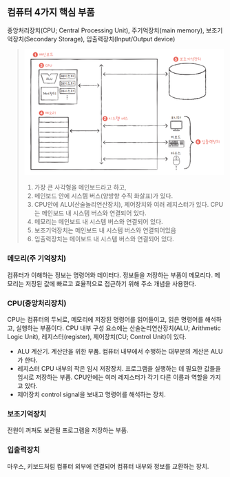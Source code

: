 ## 컴퓨터 4가지 핵심 부품
중앙처리장치(CPU; Central Processing Unit), 주기억장치(main memory), 보조기억장치(Secondary Storage), 입출력장치(Input/Output device)

> ![컴퓨터 핵심 부품](/images/컴퓨터의-구조.png)
> 1. 가장 큰 사각형을 메인보드라고 하고,
> 2. 메인보드 안에 시스템 버스(양방향 수직 화살표)가 있다.
> 3. CPU안에 ALU(산술놀리연산장치), 제어장치와 여러 레지스터가 있다.
>    CPU는 메인보드 내 시스템 버스와 연결되어 있다.
> 4. 메모리는 메인보드 내 시스템 버스와 연결되어 있다.
> 5. 보조기억장치는 메인보드 내 시스템 버스와 연결되어있음
> 6. 입출력장치는 메이보드 내 시스템 버스와 연결되어 있다.

### 메모리(주 기억장치)
컴퓨터가 이해하는 정보는 명령어와 데이터다. 정보들을 저장하는 부품이 메모리다.
메모리는 저장된 값에 빠르고 효율적으로 접근하기 위해 주소 개념을 사용한다. 

### CPU(중앙처리장치)
CPU는 컴퓨터의 두뇌로, 메모리에 저장된 명령어를 읽어들이고, 읽은 명령어를 해석하고, 실행하는 부품이다. 
CPU 내부 구성 요소에는 산술논리연산장치(ALU; Arithmetic Logic Unit), 레지스터(register), 제어장치(CU; Control Unit)이 있다.

- ALU
  계산기. 계산만을 위한 부품. 컴퓨터 내부에서 수행하는 대부분의 계산은 ALU가 한다.
- 레지스터
  CPU 내부의 작은 임시 저장장치. 프로그램을 실행하는 데 필요한 값들을 임시로 저장하는 부품. CPU안에는 여러 레지스터가 각기 다른 이름과 역할을 가지고 있다.
- 제어장치
  control signal을 보내고 명령어를 해석하는 장치.

### 보조기억장치 
전원이 꺼져도 보관될 프로그램을 저장하는 부품.

### 입출력장치
마우스, 키보드처럼 컴퓨터 외부에 연결되어 컴퓨터 내부와 정보를 교환하는 장치.

  
